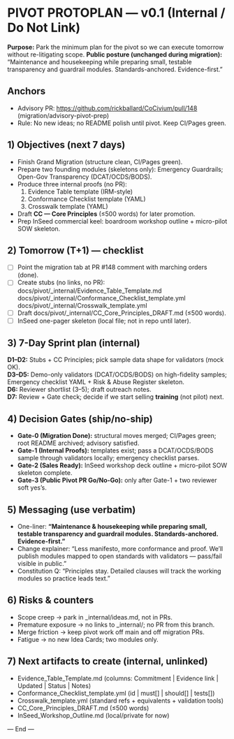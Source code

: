 # PIVOT PROTOPLAN — v0.1 (Internal / Do Not Link)
**Purpose:** Park the minimum plan for the pivot so we can execute tomorrow without re-litigating scope.
**Public posture (unchanged during migration):** “Maintenance and housekeeping while preparing small, testable transparency and guardrail modules. Standards-anchored. Evidence-first.”

## Anchors
- Advisory PR: https://github.com/rickballard/CoCivium/pull/148  (migration/advisory-pivot-prep)
- Rule: No new ideas; no README polish until pivot. Keep CI/Pages green.

## 1) Objectives (next 7 days)
- Finish Grand Migration (structure clean, CI/Pages green).
- Prepare two founding modules (skeletons only): Emergency Guardrails; Open-Gov Transparency (DCAT/OCDS/BODS).
- Produce three internal proofs (no PR): 
  1) Evidence Table template (IRM-style) 
  2) Conformance Checklist template (YAML) 
  3) Crosswalk template (YAML)
- Draft **CC — Core Principles** (≤500 words) for later promotion.
- Prep InSeed commercial keel: boardroom workshop outline + micro-pilot SOW skeleton.

## 2) Tomorrow (T+1) — checklist
- [ ] Point the migration tab at PR #148 comment with marching orders (done).
- [ ] Create stubs (no links, no PR):  
      docs/pivot/_internal/Evidence_Table_Template.md  
      docs/pivot/_internal/Conformance_Checklist_template.yml  
      docs/pivot/_internal/Crosswalk_template.yml
- [ ] Draft docs/pivot/_internal/CC_Core_Principles_DRAFT.md (≤500 words).
- [ ] InSeed one-pager skeleton (local file; not in repo until later).

## 3) 7-Day Sprint plan (internal)
**D1–D2:** Stubs + CC Principles; pick sample data shape for validators (mock OK).  
**D3–D5:** Demo-only validators (DCAT/OCDS/BODS) on high-fidelity samples; Emergency checklist YAML + Risk & Abuse Register skeleton.  
**D6:** Reviewer shortlist (3–5); draft outreach notes.  
**D7:** Review + Gate check; decide if we start selling **training** (not pilot) next.

## 4) Decision Gates (ship/no-ship)
- **Gate-0 (Migration Done):** structural moves merged; CI/Pages green; root README archived; advisory satisfied.
- **Gate-1 (Internal Proofs):** templates exist; pass a DCAT/OCDS/BODS sample through validators locally; emergency checklist parses.
- **Gate-2 (Sales Ready):** InSeed workshop deck outline + micro-pilot SOW skeleton complete.
- **Gate-3 (Public Pivot PR Go/No-Go):** only after Gate-1 + two reviewer soft yes’s.

## 5) Messaging (use verbatim)
- One-liner: **“Maintenance & housekeeping while preparing small, testable transparency and guardrail modules. Standards-anchored. Evidence-first.”**
- Change explainer: “Less manifesto, more conformance and proof. We’ll publish modules mapped to open standards with validators — pass/fail visible in public.”
- Constitution Q: “Principles stay. Detailed clauses will track the working modules so practice leads text.”

## 6) Risks & counters
- Scope creep → park in _internal/ideas.md, not in PRs.  
- Premature exposure → no links to _internal/; no PR from this branch.  
- Merge friction → keep pivot work off main and off migration PRs.  
- Fatigue → no new Idea Cards; two modules only.

## 7) Next artifacts to create (internal, unlinked)
- Evidence_Table_Template.md (columns: Commitment | Evidence link | Updated | Status | Notes)
- Conformance_Checklist_template.yml (id | must[] | should[] | tests[])
- Crosswalk_template.yml (standard refs + equivalents + validation tools)
- CC_Core_Principles_DRAFT.md (≤500 words)
- InSeed_Workshop_Outline.md (local/private for now)

— End —
